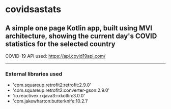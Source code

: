 # covidsastats
A simple one page Kotlin app, built using MVI architecture, showing the current day's COVID statistics for the selected country
---------------------------------------------------------

COVID-19 API used: https://api.covid19api.com/

---------------------------------------------------------
### External libraries used
- 'com.squareup.retrofit2:retrofit:2.9.0'
- 'com.squareup.retrofit2:converter-gson:2.9.0'
- 'io.reactivex.rxjava3:rxkotlin:3.0.0'
- 'com.jakewharton:butterknife:10.2.1'